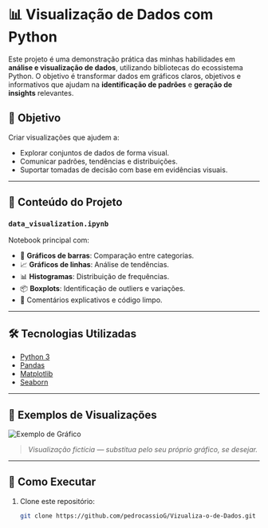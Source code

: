 # 📊 Visualização de Dados com Python

Este projeto é uma demonstração prática das minhas habilidades em **análise e visualização de dados**, utilizando bibliotecas do ecossistema Python. O objetivo é transformar dados em gráficos claros, objetivos e informativos que ajudam na **identificação de padrões** e **geração de insights** relevantes.

## 🧠 Objetivo

Criar visualizações que ajudem a:

- Explorar conjuntos de dados de forma visual.
- Comunicar padrões, tendências e distribuições.
- Suportar tomadas de decisão com base em evidências visuais.

---

## 📁 Conteúdo do Projeto

### `data_visualization.ipynb`

Notebook principal com:

- 📌 **Gráficos de barras**: Comparação entre categorias.
- 📈 **Gráficos de linhas**: Análise de tendências.
- 📊 **Histogramas**: Distribuição de frequências.
- 📦 **Boxplots**: Identificação de outliers e variações.
- 🎯 Comentários explicativos e código limpo.

---

## 🛠️ Tecnologias Utilizadas

- [Python 3](https://www.python.org/)
- [Pandas](https://pandas.pydata.org/)
- [Matplotlib](https://matplotlib.org/)
- [Seaborn](https://seaborn.pydata.org/)

---

## 📌 Exemplos de Visualizações

![Exemplo de Gráfico](https://raw.githubusercontent.com/pedrocassioG/Vizualiza-o-de-Dados/main/img/exemplo_grafico.png)

> *Visualização fictícia — substitua pelo seu próprio gráfico, se desejar.*

---

## 🚀 Como Executar

1. Clone este repositório:
   ```bash
   git clone https://github.com/pedrocassioG/Vizualiza-o-de-Dados.git
